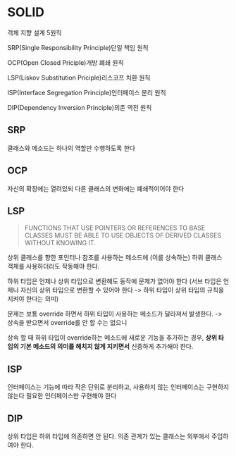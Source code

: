 # SOLID

객체 지향 설계 5원칙

SRP(Single Responsibility Principle)단일 책임 원칙

OCP(Open Closed Priciple)개방 폐쇄 원칙

LSP(Liskov Substitution Priciple)리스코프 치환 원칙

ISP(Interface Segregation Principle)인터페이스 분리 원칙

DIP(Dependency Inversion Principle)의존 역전 원칙

## SRP
클래스와 메소드는 하나의 역할만 수행하도록 한다

## OCP
자신의 확장에는 열려있되 다른 클래스의 변화에는 폐쇄적이어야 한다

## LSP
> FUNCTIONS THAT USE POINTERS OR REFERENCES TO BASE CLASSES MUST BE ABLE TO USE OBJECTS OF DERIVED CLASSES WITHOUT KNOWING IT.

상위 클래스를 향한 포인터나 참조를 사용하는 메소드에 (이를 상속하는) 하위 클래스 객체를 사용하더라도 작동해야 한다.

하위 타입은 언제나 상위 타입으로 변환해도 동작에 문제가 없어야 한다
(서브 타입은 언제나 자신의 상위 타입으로 변환할 수 있어야 한다 -> 하위 타입이 상위 타입의 규칙을 지켜야 한다는 의미)

문제는 보통 override 하면서 하위 타입이 사용하는 메소드가 달라져서 발생한다. -> 상속을 받으면서 override를 안 할 수는 없으니

상속 할 때 하위 타입이 override하는 메소드에 새로운 기능을 추가하는 경우, **상위 타입의 기본 메소드의 의미를 해치지 않게 지키면서** 신중하게 추가해야 한다.

## ISP
인터페이스는 기능에 따라 작은 단위로 분리하고, 사용하지 않는 인터페이스는 구현하지 않는다
필요한 인터페이스만 구현해야 한다

## DIP
상위 타입은 하위 타입에 의존하면 안 된다. 의존 관계가 있는 클래스는 외부에서 주입하여야 한다.
